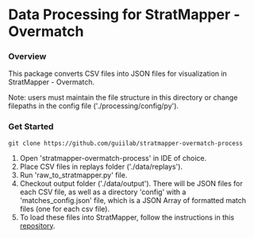 # Data Processing for StratMapper - Overmatch

### Overview
This package converts CSV files into JSON files for visualization in StratMapper - Overmatch.

Note: users must maintain the file structure in this directory or change filepaths in the config file ('./processing/config/py').

### Get Started
```git clone https://github.com/guiilab/stratmapper-overmatch-process```

1. Open 'stratmapper-overmatch-process' in IDE of choice. 
2. Place CSV files in replays folder ('./data/replays').
3. Run 'raw_to_stratmapper.py' file.
4. Checkout output folder ('./data/output'). There will be JSON files for each CSV file, as well as a directory 'config' with a 'matches_config.json' file, which is a JSON Array of formatted match files (one for each csv file).
5. To load these files into StratMapper, follow the instructions in this [repository](https://github.com/guiilab/stratmapper-overmatch).